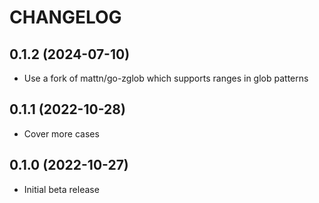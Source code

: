 # CHANGELOG

## 0.1.2 (2024-07-10)

* Use a fork of mattn/go-zglob which supports ranges in glob patterns

## 0.1.1 (2022-10-28)

* Cover more cases

## 0.1.0 (2022-10-27)

* Initial beta release
